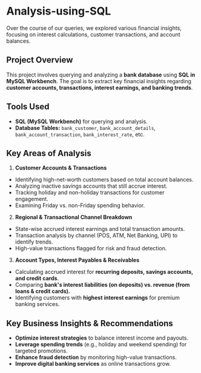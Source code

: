 # Analysis-using-SQL
Over the course of our queries, we explored various financial insights, focusing on interest calculations, customer transactions, and account balances.
## **Project Overview**

This project involves querying and analyzing a **bank database** using **SQL in MySQL Workbench**. The goal is to extract key financial insights regarding **customer accounts, transactions, interest earnings, and banking trends**.

## **Tools Used**

- **SQL (MySQL Workbench)** for querying and analysis.
- **Database Tables:** `bank_customer`, `bank_account_details`, `bank_account_transaction`, `bank_interest_rate`, etc.

## **Key Areas of Analysis**

1. **Customer Accounts & Transactions**

- Identifying high-net-worth customers based on total account balances.
- Analyzing inactive savings accounts that still accrue interest.
- Tracking holiday and non-holiday transactions for customer engagement.
- Examining Friday vs. non-Friday spending behavior.

2. **Regional & Transactional Channel Breakdown**

- State-wise accrued interest earnings and total transaction amounts.
- Transaction analysis by channel (POS, ATM, Net Banking, UPI) to identify trends.
- High-value transactions flagged for risk and fraud detection.

3. **Account Types, Interest Payables & Receivables**

- Calculating accrued interest for **recurring deposits, savings accounts, and credit cards**.
- Comparing **bank's interest liabilities (on deposits) vs. revenue (from loans & credit cards).**
- Identifying customers with **highest interest earnings** for premium banking services.

## **Key Business Insights & Recommendations**

- **Optimize interest strategies** to balance interest income and payouts.
- **Leverage spending trends** (e.g., holiday and weekend spending) for targeted promotions.
- **Enhance fraud detection** by monitoring high-value transactions.
- **Improve digital banking services** as online transactions grow.

